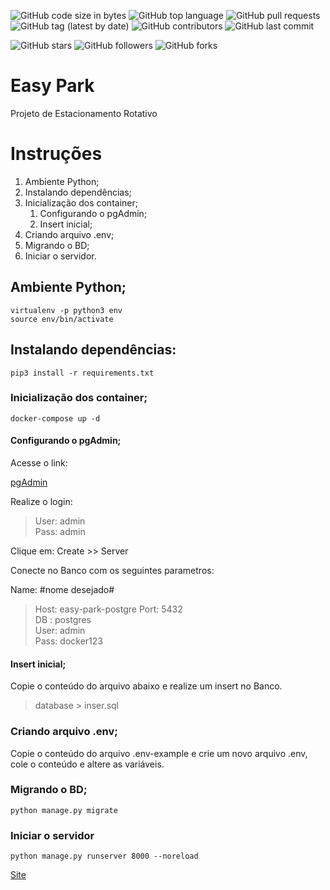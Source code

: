 ![GitHub code size in bytes](https://img.shields.io/github/languages/code-size/rauanisanfelice/easy-park.svg)
![GitHub top language](https://img.shields.io/github/languages/top/rauanisanfelice/easy-park.svg)
![GitHub pull requests](https://img.shields.io/github/issues-pr/rauanisanfelice/easy-park.svg)
![GitHub tag (latest by date)](https://img.shields.io/github/v/tag/rauanisanfelice/easy-park)
![GitHub contributors](https://img.shields.io/github/contributors/rauanisanfelice/easy-park.svg)
![GitHub last commit](https://img.shields.io/github/last-commit/rauanisanfelice/easy-park.svg)

![GitHub stars](https://img.shields.io/github/stars/rauanisanfelice/easy-park.svg?style=social)
![GitHub followers](https://img.shields.io/github/followers/rauanisanfelice.svg?style=social)
![GitHub forks](https://img.shields.io/github/forks/rauanisanfelice/easy-park.svg?style=social)

# Easy Park

Projeto de Estacionamento Rotativo

# Instruções

1. Ambiente Python;
2. Instalando dependências;
3. Inicialização dos container;
    1. Configurando o pgAdmin;
    2. Insert inicial;
4. Criando arquivo .env;
6. Migrando o BD;
7. Iniciar o servidor.

## Ambiente Python;

```
virtualenv -p python3 env
source env/bin/activate
```

## Instalando dependências:

```
pip3 install -r requirements.txt
```

### Inicialização dos container;

```
docker-compose up -d
```

#### Configurando o pgAdmin;

Acesse o link:

[pgAdmin](http://localhost:80)

Realize o login:
>User: admin  
>Pass: admin

Clique em: Create >> Server

Conecte no Banco com os seguintes parametros:  

Name: #nome desejado#  
>Host: easy-park-postgre
>Port: 5432  
>DB  : postgres  
>User: admin  
>Pass: docker123

#### Insert inicial;

Copie o conteúdo do arquivo abaixo e realize um insert no Banco.
> database > inser.sql


### Criando arquivo .env;

Copie o conteúdo do arquivo .env-example e crie um novo arquivo .env, cole o conteúdo e altere as variáveis.

### Migrando o BD;

```
python manage.py migrate
```

### Iniciar o servidor

```
python manage.py runserver 8000 --noreload
```

[Site](http://localhost:8000)
